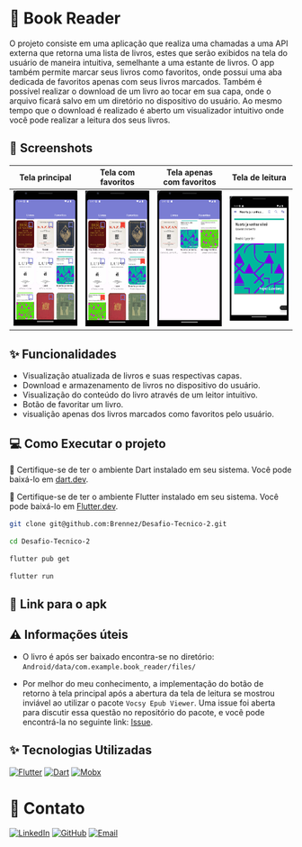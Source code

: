 # 🚀 Book Reader

O projeto consiste em uma aplicação que realiza uma chamadas a uma API externa que retorna uma lista de livros, estes que serão exibidos na tela do usuário de maneira intuitiva, semelhante a uma estante de livros. O app também permite marcar seus livros como favoritos, onde possui uma aba dedicada de favoritos apenas com seus livros marcados. Também é possível realizar o download de um livro ao tocar em sua capa, onde o arquivo ficará salvo em um diretório no dispositivo do usuário. Ao mesmo tempo que o download é realizado é aberto um visualizador intuitivo onde você pode realizar a leitura dos seus livros.  

## 📱 Screenshots

| Tela principal                | Tela com favoritos   | Tela apenas com favoritos                    | Tela de leitura                  |
|:----------------------------:|:--------------------------------:|:-----------------------------:|:-------------------------------:|
| <img src="screenshots/screenshot-1.png" width="180"> | <img src="screenshots/screenshot-2.png" width="180"> | <img src="screenshots/screenshot-3.png" width="180"> | <img src="screenshots/screenshot-4.png" width="180"> |


## ✨ Funcionalidades

- Visualização atualizada de livros e suas respectivas capas.
- Download e armazenamento de livros no dispositivo do usuário.
- Visualização do conteúdo do livro através de um leitor intuitivo.
- Botão de favoritar um livro.
- visualição apenas dos livros marcados como favoritos pelo usuário.

## 💻 Como Executar o projeto

📌 Certifique-se de ter o ambiente Dart instalado em seu sistema. Você pode baixá-lo em [dart.dev](https://dart.dev/get-dart).

📌 Certifique-se de ter o ambiente Flutter instalado em seu sistema. Você pode baixá-lo em [Flutter.dev](https://docs.flutter.dev/get-started/install).

```bash
git clone git@github.com:Brennez/Desafio-Tecnico-2.git
```
```bash
cd Desafio-Tecnico-2
```
```bash
flutter pub get
```
```bash
flutter run
```
## 📱 Link para o apk

## ⚠️ Informações úteis
- O livro é após ser baixado encontra-se no diretório: `Android/data/com.example.book_reader/files/` 

- Por melhor do meu conhecimento, a implementação do botão de retorno à tela principal após a abertura da tela de leitura se mostrou inviável ao utilizar o pacote `Vocsy Epub Viewer`. Uma issue foi aberta para discutir essa questão no repositório do pacote, e você pode encontrá-la no seguinte link: [Issue](https://github.com/kaushikgodhani/vocsy_epub_viewer/issues/44).

## ✨ Tecnologias Utilizadas

[![Flutter](https://img.shields.io/badge/Flutter-blue?style=flat-square&logo=flutter)](https://flutter.dev/)
[![Dart](https://img.shields.io/badge/Dart-blue?style=flat-square&logo=dart)](https://dart.dev/)
[![Mobx](https://img.shields.io/badge/Mobx-blue?style=flat-square&logo=mobx)](https://pub.dev/packages/flutter_mobx)


# 💙 Contato

[![LinkedIn](https://img.shields.io/badge/LinkedIn-Profile-blue?style=flat&logo=linkedin)](https://www.linkedin.com/in/tchalisson-brenne-27911421b/)
[![GitHub](https://img.shields.io/badge/GitHub-Profile-brightgreen?style=flat&logo=github)](https://github.com/Brennez)
[![Email](https://img.shields.io/badge/Email-Contact-red?style=flat&logo=gmail)](mailto:tchalisantos40@gmail.com)



